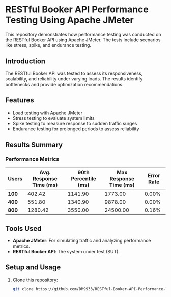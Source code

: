 # RESTful Booker API Performance Testing Using Apache JMeter

This repository demonstrates how performance testing was conducted on the RESTful Booker API using Apache JMeter. The tests include scenarios like stress, spike, and endurance testing.

## Introduction

The RESTful Booker API was tested to assess its responsiveness, scalability, and reliability under varying loads. The results identify bottlenecks and provide optimization recommendations.

## Features
- Load testing with Apache JMeter
- Stress testing to evaluate system limits
- Spike testing to measure response to sudden traffic surges
- Endurance testing for prolonged periods to assess reliability

## Results Summary
### Performance Metrics
| **Users** | **Avg. Response Time (ms)** | **90th Percentile (ms)** | **Max Response Time (ms)** | **Error Rate** |
|-----------|-----------------------------|--------------------------|----------------------------|----------------|
| **100**   | 402.42                      | 1141.90                 | 1773.00                    | 0.00%          |
| **400**   | 551.80                      | 1340.90                 | 9878.00                    | 0.00%          |
| **800**   | 1280.42                     | 3550.00                 | 24500.00                   | 0.16%          |

## Tools Used
- **Apache JMeter**: For simulating traffic and analyzing performance metrics.
- **RESTful Booker API**: The system under test (SUT).

## Setup and Usage
1. Clone this repository:
   ```bash
   git clone https://github.com/DM9933/RESTful-Booker-API-Performance-Testing-Using-Apache-JMeter.git
